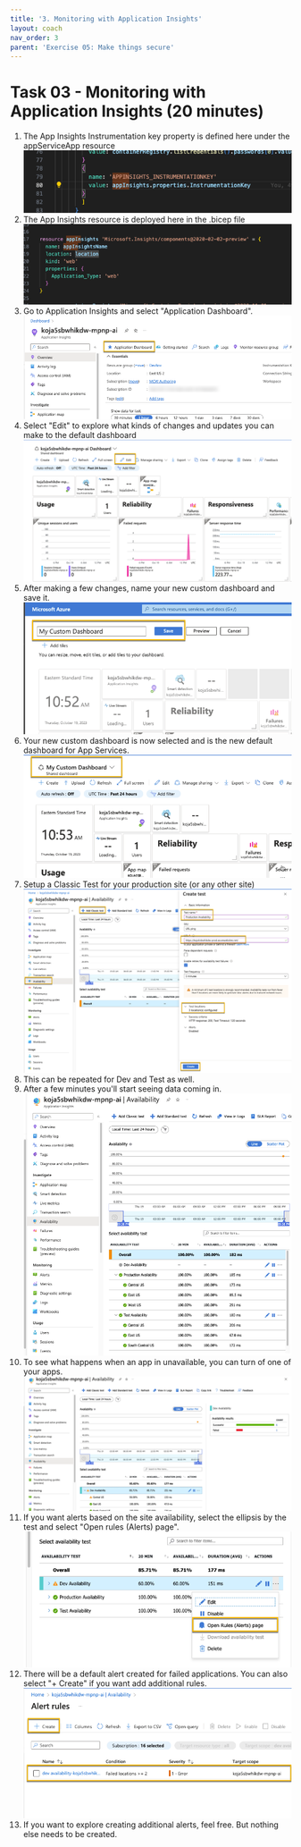 ```yaml
---
title: '3. Monitoring with Application Insights'
layout: coach
nav_order: 3
parent: 'Exercise 05: Make things secure'
---
```


# Task 03 - Monitoring with Application Insights (20 minutes)

1. The App Insights Instrumentation key property is defined here under the appServiceApp resource
   ![App Insights Instrumentation Key in the .bicep code](../Media/AppInsightsInstrumentationKey.png)
2. The App Insights resource is deployed here in the .bicep file
   ![App Insights Resource node in the .bicep file](../Media/AppInsightsNode.png)
3. Go to Application Insights and select "Application Dashboard".
   ![Select Application Dashboard](../Media/ApplicationDashboard.png)
4. Select "Edit" to explore what kinds of changes and updates you can make to the default dashboard
   ![Select Edit dashboard](../Media/EditDashboard.png)
5. After making a few changes, name your new custom dashboard and save it.
   ![Name and save your custom dashboard](../Media/NameAndSaveDashboard.png)
6. Your new custom dashboard is now selected and is the new default dashboard for App Services.
   ![Your new custom dashboard is selected](../Media/NewCustomDashboard.png)
7. Setup a Classic Test for your production site (or any other site)
   ![Setup the classic test](../Media/ClassicAvailabilityTest.png)
8. This can be repeated for Dev and Test as well.
9. After a few minutes you'll start seeing data coming in.
    ![Apps with successful availability test](../Media/AppsAvailable.png)
10. To see what happens when an app in unavailable, you can turn of one of your apps.
    ![Failed App Test](../Media/FailedAppTest.png)
11. If you want alerts based on the site availability, select the ellipsis by the test and select "Open rules (Alerts) page".
    ![Open the availability alerts](../Media/OpenAlertsPage.png)
12. There will be a default alert created for failed applications. You can also select "+ Create" if you want add additional rules.
    ![Application Alerts](../Media/ApplicationAlerts.png)
13. If you want to explore creating additional alerts, feel free. But nothing else needs to be created.
